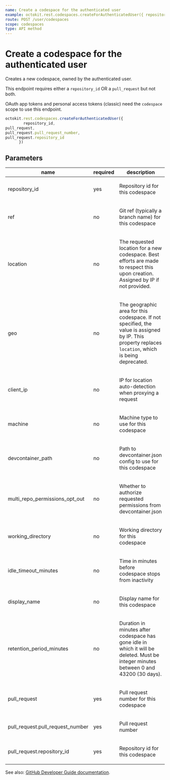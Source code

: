 ```yaml
---
name: Create a codespace for the authenticated user
example: octokit.rest.codespaces.createForAuthenticatedUser({ repository_id, pull_request, pull_request.pull_request_number, pull_request.repository_id })
route: POST /user/codespaces
scope: codespaces
type: API method
---
```


# Create a codespace for the authenticated user

Creates a new codespace, owned by the authenticated user.

This endpoint requires either a `repository_id` OR a `pull_request` but not both.

OAuth app tokens and personal access tokens (classic) need the `codespace` scope to use this endpoint.

```js
octokit.rest.codespaces.createForAuthenticatedUser({
        repository_id,
pull_request,
pull_request.pull_request_number,
pull_request.repository_id
      })
```

## Parameters

<table>
  <thead>
    <tr>
      <th>name</th>
      <th>required</th>
      <th>description</th>
    </tr>
  </thead>
  <tbody>
    <tr><td>repository_id</td><td>yes</td><td>

Repository id for this codespace

</td></tr>
<tr><td>ref</td><td>no</td><td>

Git ref (typically a branch name) for this codespace

</td></tr>
<tr><td>location</td><td>no</td><td>

The requested location for a new codespace. Best efforts are made to respect this upon creation. Assigned by IP if not provided.

</td></tr>
<tr><td>geo</td><td>no</td><td>

The geographic area for this codespace. If not specified, the value is assigned by IP. This property replaces `location`, which is being deprecated.

</td></tr>
<tr><td>client_ip</td><td>no</td><td>

IP for location auto-detection when proxying a request

</td></tr>
<tr><td>machine</td><td>no</td><td>

Machine type to use for this codespace

</td></tr>
<tr><td>devcontainer_path</td><td>no</td><td>

Path to devcontainer.json config to use for this codespace

</td></tr>
<tr><td>multi_repo_permissions_opt_out</td><td>no</td><td>

Whether to authorize requested permissions from devcontainer.json

</td></tr>
<tr><td>working_directory</td><td>no</td><td>

Working directory for this codespace

</td></tr>
<tr><td>idle_timeout_minutes</td><td>no</td><td>

Time in minutes before codespace stops from inactivity

</td></tr>
<tr><td>display_name</td><td>no</td><td>

Display name for this codespace

</td></tr>
<tr><td>retention_period_minutes</td><td>no</td><td>

Duration in minutes after codespace has gone idle in which it will be deleted. Must be integer minutes between 0 and 43200 (30 days).

</td></tr>
<tr><td>pull_request</td><td>yes</td><td>

Pull request number for this codespace

</td></tr>
<tr><td>pull_request.pull_request_number</td><td>yes</td><td>

Pull request number

</td></tr>
<tr><td>pull_request.repository_id</td><td>yes</td><td>

Repository id for this codespace

</td></tr>
  </tbody>
</table>

See also: [GitHub Developer Guide documentation](https://docs.github.com/rest/codespaces/codespaces#create-a-codespace-for-the-authenticated-user).
